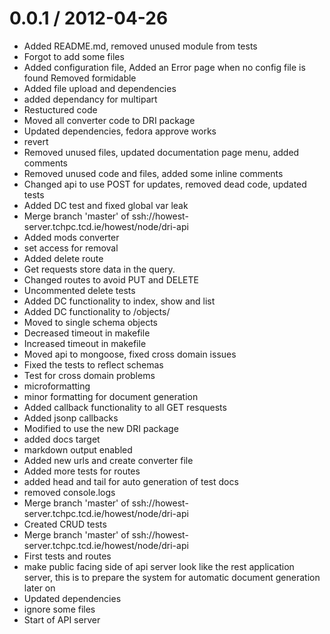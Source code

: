 
0.0.1 / 2012-04-26 
==================

  * Added README.md, removed unused module from tests
  * Forgot to add some files
  * Added configuration file, Added an Error page when no config file is found Removed formidable
  * Added file upload and dependencies
  * added dependancy for multipart
  * Restuctured code
  * Moved all converter code to DRI package
  * Updated dependencies, fedora approve works
  * revert
  * Removed unused files, updated documentation page menu, added comments
  * Removed unused code and files, added some inline comments
  * Changed api to use POST for updates, removed dead code, updated tests
  * Added DC test and fixed global var leak
  * Merge branch 'master' of ssh://howest-server.tchpc.tcd.ie/howest/node/dri-api
  * Added mods converter
  * set access for removal
  * Added delete route
  * Get requests store data in the query.
  * Changed routes to avoid PUT and DELETE
  * Uncommented delete tests
  * Added DC functionality to index, show and list
  * Added DC functionality to /objects/
  * Moved to single schema objects
  * Decreased timeout in makefile
  * Increased timeout in makefile
  * Moved api to mongoose, fixed cross domain issues
  * Fixed the tests to reflect schemas
  * Test for cross domain problems
  * microformatting
  * minor formatting for document generation
  * Added callback functionality to all GET resquests
  * Added jsonp callbacks
  * Modified to use the new DRI package
  * added docs target
  * markdown output enabled
  * Added new urls and create converter file
  * Added more tests for routes
  * added head and tail for auto generation of test docs
  * removed console.logs
  * Merge branch 'master' of ssh://howest-server.tchpc.tcd.ie/howest/node/dri-api
  * Created CRUD tests
  * Merge branch 'master' of ssh://howest-server.tchpc.tcd.ie/howest/node/dri-api
  * First tests and routes
  * make public facing side of api server look like the rest application server, this is to prepare the system for automatic document generation later on
  * Updated dependencies
  * ignore some files
  * Start of API server
